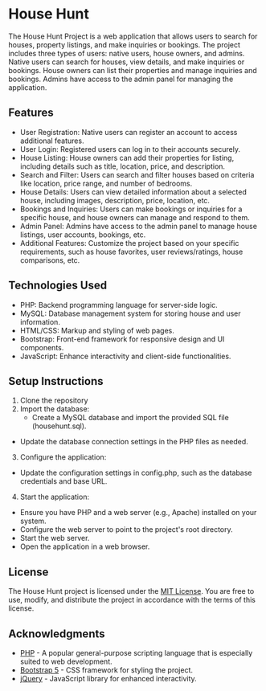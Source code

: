 # House Hunt
The House Hunt Project is a web application that allows users to search for houses, property listings, and make inquiries or bookings. The project includes three types of users: native users, house owners, and admins. Native users can search for houses, view details, and make inquiries or bookings. House owners can list their properties and manage inquiries and bookings. Admins have access to the admin panel for managing the application.

## Features
   *  User Registration: Native users can register an account to access additional features.
   *  User Login: Registered users can log in to their accounts securely.
   *  House Listing: House owners can add their properties for listing, including details such as title, location, price, and description.
   *  Search and Filter: Users can search and filter houses based on criteria like location, price range, and number of bedrooms.
   *  House Details: Users can view detailed information about a selected house, including images, description, price, location, etc.
   *  Bookings and Inquiries: Users can make bookings or inquiries for a specific house, and house owners can manage and respond to them.
   *    Admin Panel: Admins have access to the admin panel to manage house listings, user accounts, bookings, etc.
   *  Additional Features: Customize the project based on your specific requirements, such as house favorites, user reviews/ratings, house comparisons, etc.
   
   
## Technologies Used
*  PHP: Backend programming language for server-side logic.
*  MySQL: Database management system for storing house and user information.
* HTML/CSS: Markup and styling of web pages.
*  Bootstrap: Front-end framework for responsive design and UI components.
*  JavaScript: Enhance interactivity and client-side functionalities.

## Setup Instructions

1. Clone the repository
2. Import the database:
   *  Create a MySQL database and import the provided SQL file (househunt.sql).
*  Update the database connection settings in the PHP files as needed.

3. Configure the application:
 * Update the configuration settings in config.php, such as the database credentials and base URL.

4. Start the application:
*  Ensure you have PHP and a web server (e.g., Apache) installed on your system.
*  Configure the web server to point to the project's root directory.
*  Start the web server.
*  Open the application in a web browser.



## License
The House Hunt project is licensed under the [MIT License](https://github.com/git/git-scm.com/blob/main/MIT-LICENSE.txt). You are free to use, modify, and distribute the project in accordance with the terms of this license.


## Acknowledgments

* [PHP](https://www.php.net/) - A popular general-purpose scripting language that is especially suited to web development.
* [Bootstrap 5](https://getbootstrap.com/docs/5.0/getting-started/introduction/) - CSS framework for styling the project.
* [jQuery](https://jquery.com/) - JavaScript library for enhanced interactivity.




